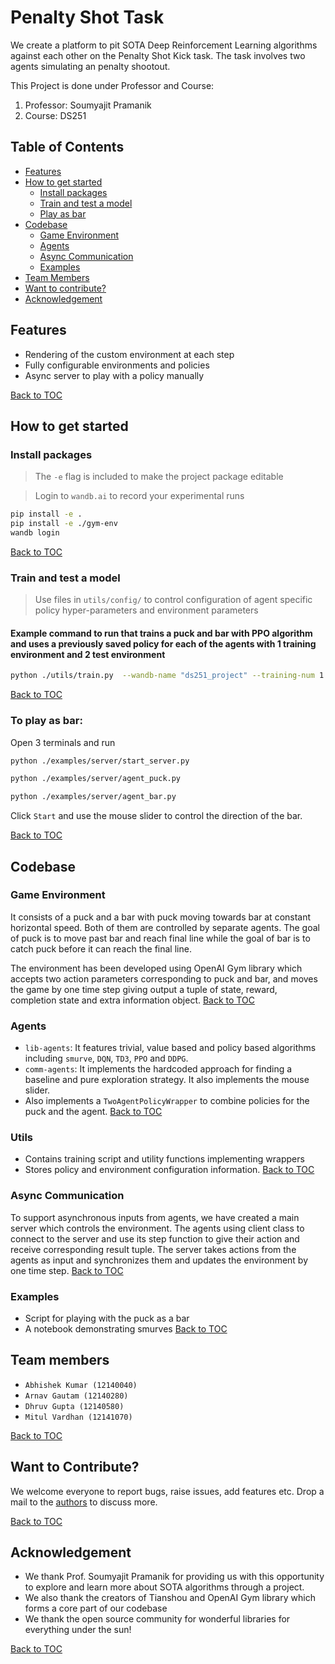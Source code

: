 # Penalty Shot Task
We create a platform to pit SOTA Deep Reinforcement Learning algorithms against each other on the Penalty Shot Kick task. The task involves two agents simulating an penalty shootout.

This Project is done under Professor and Course:

1. Professor: Soumyajit Pramanik
2. Course: DS251

## Table of Contents
- [Features](#features)
- [How to get started](#how-to-get-started)
    - [Install packages](#install-packages)
    - [Train and test a model](#train-and-test-a-model)
    - [Play as bar](#to-play-as-bar)
- [Codebase](#codebase)
    - [Game Environment](#game-environment)
    - [Agents](#agents)
    - [Async Communication](#async-communication)
    - [Examples](#examples)
- [Team Members](#team-members)
- [Want to contribute?](#want-to-contribute)
- [Acknowledgement](#acknowledgement)

## Features
- Rendering of the custom environment at each step
- Fully configurable environments and policies
- Async server to play with a policy manually

[Back to TOC](#table-of-contents)

## How to get started

### Install packages
>The `-e` flag is included to make the project package editable

>Login to `wandb.ai` to record your experimental runs 
```bash
pip install -e .
pip install -e ./gym-env
wandb login
```

[Back to TOC](#table-of-contents)

### Train and test a model
> Use files in `utils/config/` to control configuration of agent specific policy hyper-parameters and environment parameters

#### Example command to run that trains a puck and bar with PPO algorithm and uses a previously saved policy for each of the agents with 1 training environment and 2 test environment 
```bash
python ./utils/train.py  --wandb-name "ds251_project" --training-num 1 --test-num 2 --puck ppo --bar ppo --load-puck-id both_ppo --load-bar-id both_ppo 
```

[Back to TOC](#table-of-contents)

### To play as bar:
Open 3 terminals and run 
```bash
python ./examples/server/start_server.py
```
```bash
python ./examples/server/agent_puck.py
```
```bash
python ./examples/server/agent_bar.py
```
Click `Start` and use the mouse slider to control the direction of the bar.

[Back to TOC](#table-of-contents)

## Codebase
### Game Environment
It consists of a puck and a bar with puck moving towards bar at constant horizontal speed. Both of them are controlled by separate agents. The goal of puck is to move past bar and reach final line while the goal of bar is to catch puck before it can reach the final line.

The environment has been developed using OpenAI Gym library which accepts two action parameters corresponding to puck and bar, and moves the game by one time step giving output a tuple of state, reward, completion state and extra information object. [Back to TOC](#table-of-contents)

### Agents
- `lib-agents`: It features trivial, value based and policy based algorithms including `smurve`, `DQN`, `TD3`, `PPO` and `DDPG`.
- `comm-agents`: It implements the hardcoded approach for finding a baseline and pure exploration strategy. It also implements the mouse slider.
- Also implements a `TwoAgentPolicyWrapper` to combine policies for the puck and the agent.
[Back to TOC](#table-of-contents)

### Utils
- Contains training script and utility functions implementing wrappers
- Stores policy and environment configuration information. 
[Back to TOC](#table-of-contents)

### Async Communication
To support asynchronous inputs from agents, we have created a main server which controls the environment. The agents using client class to connect to the server and use its step function to give their action and receive corresponding result tuple. The server takes actions from the agents as input and synchronizes them and updates the environment by one time step. [Back to TOC](#table-of-contents)

### Examples
- Script for playing with the puck as a bar
- A notebook demonstrating smurves
[Back to TOC](#table-of-contents)


## Team members
- `Abhishek Kumar (12140040)`
- `Arnav Gautam (12140280)`
- `Dhruv Gupta (12140580)`
- `Mitul Vardhan (12141070)`

[Back to TOC](#table-of-contents)
## Want to Contribute?
We welcome everyone to report bugs, raise issues, add features etc. Drop a mail to the [authors](#authors) to discuss more.

[Back to TOC](#table-of-contents)
## Acknowledgement
- We thank Prof. Soumyajit Pramanik for providing us with this opportunity to explore and learn more about SOTA algorithms through a project.
- We also thank the creators of Tianshou and OpenAI Gym library which forms a core part of our codebase
- We thank the open source community for wonderful libraries for everything under the sun! 

[Back to TOC](#table-of-contents)
